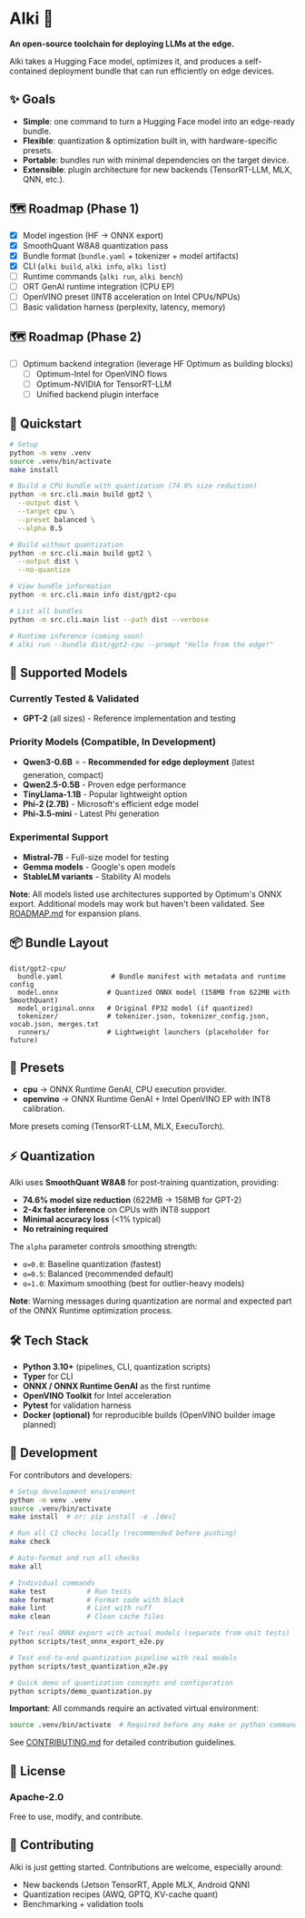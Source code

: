 # Alki 🌊

**An open-source toolchain for deploying LLMs at the edge.**

Alki takes a Hugging Face model, optimizes it, and produces a self-contained deployment bundle that can run efficiently on edge devices.

## ✨ Goals

* **Simple**: one command to turn a Hugging Face model into an edge-ready bundle.
* **Flexible**: quantization & optimization built in, with hardware-specific presets.
* **Portable**: bundles run with minimal dependencies on the target device.
* **Extensible**: plugin architecture for new backends (TensorRT-LLM, MLX, QNN, etc.).

## 🗺️ Roadmap (Phase 1)

* [x] Model ingestion (HF → ONNX export)
* [x] SmoothQuant W8A8 quantization pass
* [x] Bundle format (`bundle.yaml` + tokenizer + model artifacts)
* [x] CLI (`alki build`, `alki info`, `alki list`)
* [ ] Runtime commands (`alki run`, `alki bench`)
* [ ] ORT GenAI runtime integration (CPU EP)
* [ ] OpenVINO preset (INT8 acceleration on Intel CPUs/NPUs)
* [ ] Basic validation harness (perplexity, latency, memory)

## 🗺️ Roadmap (Phase 2)

* [ ] Optimum backend integration (leverage HF Optimum as building blocks)
  * [ ] Optimum-Intel for OpenVINO flows
  * [ ] Optimum-NVIDIA for TensorRT-LLM
  * [ ] Unified backend plugin interface

## 🚀 Quickstart

```bash
# Setup
python -m venv .venv
source .venv/bin/activate
make install

# Build a CPU bundle with quantization (74.6% size reduction)
python -m src.cli.main build gpt2 \
  --output dist \
  --target cpu \
  --preset balanced \
  --alpha 0.5

# Build without quantization
python -m src.cli.main build gpt2 \
  --output dist \
  --no-quantize

# View bundle information
python -m src.cli.main info dist/gpt2-cpu

# List all bundles
python -m src.cli.main list --path dist --verbose

# Runtime inference (coming soon)
# alki run --bundle dist/gpt2-cpu --prompt "Hello from the edge!"
```

## 🤖 Supported Models

### Currently Tested & Validated
* **GPT-2** (all sizes) - Reference implementation and testing

### Priority Models (Compatible, In Development)
* **Qwen3-0.6B** ⭐ - **Recommended for edge deployment** (latest generation, compact)
* **Qwen2.5-0.5B** - Proven edge performance
* **TinyLlama-1.1B** - Popular lightweight option
* **Phi-2 (2.7B)** - Microsoft's efficient edge model
* **Phi-3.5-mini** - Latest Phi generation

### Experimental Support
* **Mistral-7B** - Full-size model for testing
* **Gemma models** - Google's open models
* **StableLM variants** - Stability AI models

**Note**: All models listed use architectures supported by Optimum's ONNX export. Additional models may work but haven't been validated. See [ROADMAP.md](ROADMAP.md) for expansion plans.

## 📦 Bundle Layout

```
dist/gpt2-cpu/
  bundle.yaml            # Bundle manifest with metadata and runtime config
  model.onnx            # Quantized ONNX model (158MB from 622MB with SmoothQuant)
  model_original.onnx   # Original FP32 model (if quantized)
  tokenizer/            # tokenizer.json, tokenizer_config.json, vocab.json, merges.txt
  runners/              # Lightweight launchers (placeholder for future)
```

## 🔌 Presets

* **cpu** → ONNX Runtime GenAI, CPU execution provider.
* **openvino** → ONNX Runtime GenAI + Intel OpenVINO EP with INT8 calibration.

More presets coming (TensorRT-LLM, MLX, ExecuTorch).

## ⚡ Quantization

Alki uses **SmoothQuant W8A8** for post-training quantization, providing:

* **74.6% model size reduction** (622MB → 158MB for GPT-2)
* **2-4x faster inference** on CPUs with INT8 support
* **Minimal accuracy loss** (<1% typical)
* **No retraining required**

The `alpha` parameter controls smoothing strength:
* `α=0.0`: Baseline quantization (fastest)
* `α=0.5`: Balanced (recommended default)
* `α=1.0`: Maximum smoothing (best for outlier-heavy models)

**Note**: Warning messages during quantization are normal and expected part of the ONNX Runtime optimization process.

## 🛠️ Tech Stack

* **Python 3.10+** (pipelines, CLI, quantization scripts)
* **Typer** for CLI
* **ONNX / ONNX Runtime GenAI** as the first runtime
* **OpenVINO Toolkit** for Intel acceleration
* **Pytest** for validation harness
* **Docker (optional)** for reproducible builds (OpenVINO builder image planned)

## 🔧 Development

For contributors and developers:

```bash
# Setup development environment
python -m venv .venv
source .venv/bin/activate
make install  # or: pip install -e .[dev]

# Run all CI checks locally (recommended before pushing)
make check

# Auto-format and run all checks
make all

# Individual commands
make test          # Run tests
make format        # Format code with black
make lint          # Lint with ruff
make clean         # Clean cache files

# Test real ONNX export with actual models (separate from unit tests)
python scripts/test_onnx_export_e2e.py

# Test end-to-end quantization pipeline with real models
python scripts/test_quantization_e2e.py

# Quick demo of quantization concepts and configuration
python scripts/demo_quantization.py
```

**Important**: All commands require an activated virtual environment:
```bash
source .venv/bin/activate  # Required before any make or python commands
```

See [CONTRIBUTING.md](CONTRIBUTING.md) for detailed contribution guidelines.

## 📜 License

### Apache-2.0

Free to use, modify, and contribute.

## 🤝 Contributing

Alki is just getting started. Contributions are welcome, especially around:

* New backends (Jetson TensorRT, Apple MLX, Android QNN)
* Quantization recipes (AWQ, GPTQ, KV-cache quant)
* Benchmarking + validation tools